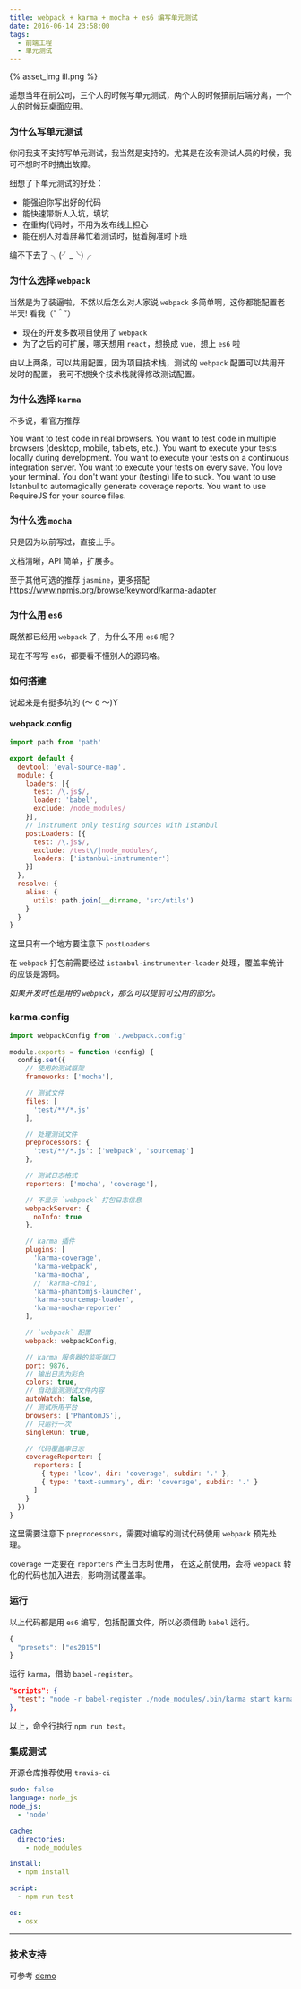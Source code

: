 ```yaml
---
title: webpack + karma + mocha + es6 编写单元测试
date: 2016-06-14 23:58:00
tags:
  - 前端工程
  - 单元测试
---
```


{% asset_img ill.png %}

遥想当年在前公司，三个人的时候写单元测试，两个人的时候搞前后端分离，一个人的时候玩桌面应用。

<!-- more -->

### 为什么写单元测试

你问我支不支持写单元测试，我当然是支持的。尤其是在没有测试人员的时候，我可不想时不时搞出故障。

细想了下单元测试的好处：

> 
* 能强迫你写出好的代码
* 能快速带新人入坑，填坑
* 在重构代码时，不用为发布线上担心
* 能在别人对着屏幕忙着测试时，挺着胸准时下班

编不下去了 ╮(╯_╰)╭ 

### 为什么选择 `webpack`

当然是为了装逼啦，不然以后怎么对人家说 `webpack` 多简单啊，这你都能配置老半天! 看我（ˇ＾ˇ）

> 
* 现在的开发多数项目使用了 `webpack`
* 为了之后的可扩展，哪天想用 `react`，想换成 `vue`，想上 `es6` 啦

由以上两条，可以共用配置，因为项目技术栈，测试的 `webpack` 配置可以共用开发时的配置，
我可不想换个技术栈就得修改测试配置。

### 为什么选择 `karma`

不多说，看官方推荐

> 
You want to test code in real browsers.
You want to test code in multiple browsers (desktop, mobile, tablets, etc.).
You want to execute your tests locally during development.
You want to execute your tests on a continuous integration server.
You want to execute your tests on every save.
You love your terminal.
You don't want your (testing) life to suck.
You want to use Istanbul to automagically generate coverage reports.
You want to use RequireJS for your source files.

### 为什么选 `mocha`

只是因为以前写过，直接上手。

文档清晰，API 简单，扩展多。

至于其他可选的推荐 `jasmine`，更多搭配 https://www.npmjs.org/browse/keyword/karma-adapter

### 为什么用 `es6`

既然都已经用 `webpack` 了，为什么不用 `es6` 呢？

现在不写写 `es6`，都要看不懂别人的源码咯。

### 如何搭建

说起来是有挺多坑的 (～ o ～)Y

#### webpack.config

```js webpack.config.js
import path from 'path'

export default {
  devtool: 'eval-source-map',
  module: {
    loaders: [{
      test: /\.js$/,
      loader: 'babel',
      exclude: /node_modules/
    }],
    // instrument only testing sources with Istanbul
    postLoaders: [{
      test: /\.js$/,
      exclude: /test\/|node_modules/,
      loaders: ['istanbul-instrumenter']
    }]
  },
  resolve: {
    alias: {
      utils: path.join(__dirname, 'src/utils')
    }
  }
}
```

这里只有一个地方要注意下 `postLoaders`

在 `webpack` 打包前需要经过 `istanbul-instrumenter-loader` 处理，覆盖率统计的应该是源码。

*如果开发时也是用的 `webpack`，那么可以提前可公用的部分。*

### karma.config

```js karma.config.js
import webpackConfig from './webpack.config'

module.exports = function (config) {
  config.set({
    // 使用的测试框架
    frameworks: ['mocha'],

    // 测试文件
    files: [
      'test/**/*.js'
    ],

    // 处理测试文件
    preprocessors: {
      'test/**/*.js': ['webpack', 'sourcemap']
    },

    // 测试日志格式
    reporters: ['mocha', 'coverage'],

    // 不显示 `webpack` 打包日志信息
    webpackServer: {
      noInfo: true
    },

    // karma 插件
    plugins: [
      'karma-coverage',
      'karma-webpack',
      'karma-mocha',
      // 'karma-chai',
      'karma-phantomjs-launcher',
      'karma-sourcemap-loader',
      'karma-mocha-reporter'
    ],

    // `webpack` 配置
    webpack: webpackConfig,

    // karma 服务器的监听端口
    port: 9876,
    // 输出日志为彩色
    colors: true,
    // 自动监测测试文件内容
    autoWatch: false,
    // 测试所用平台
    browsers: ['PhantomJS'],
    // 只运行一次
    singleRun: true,

    // 代码覆盖率日志
    coverageReporter: {
      reporters: [
        { type: 'lcov', dir: 'coverage', subdir: '.' },
        { type: 'text-summary', dir: 'coverage', subdir: '.' }
      ]
    }
  })
}

```

这里需要注意下 `preprocessors`，需要对编写的测试代码使用 `webpack` 预先处理。

`coverage` 一定要在 `reporters` 产生日志时使用，
在这之前使用，会将 `webpack` 转化的代码也加入进去，影响测试覆盖率。

### 运行

以上代码都是用 `es6` 编写，包括配置文件，所以必须借助 `babel` 运行。

```js .babelrc
{
  "presets": ["es2015"]
}
```

运行 `karma`，借助 `babel-register`。


```json package.json
"scripts": {
  "test": "node -r babel-register ./node_modules/.bin/karma start karma.config.js"
},
```

以上，命令行执行 `npm run test`。

### 集成测试

开源仓库推荐使用 `travis-ci`

```yml .travis.yml
sudo: false
language: node_js
node_js:
  - 'node'

cache:
  directories:
    - node_modules

install:
  - npm install

script:
  - npm run test

os:
  - osx
```

---

### 技术支持

可参考 [demo](https://github.com/xwartz/webpack-karma-mocha)
